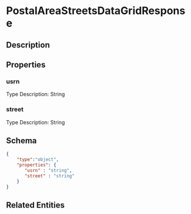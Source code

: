 # PostalAreaStreetsDataGridResponse
## Description

## Properties
### usrn


Type Description: String
### street


Type Description: String

## Schema
```json
{
    "type":"object",
    "properties": {
       "usrn" : "string",
       "street" : "string"
    }
}
```

## Related Entities

